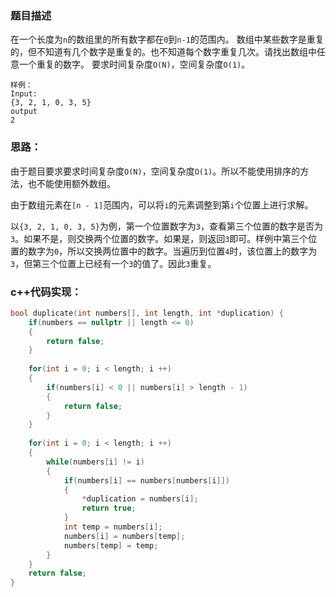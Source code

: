 ### 题目描述

在一个长度为```n```的数组里的所有数字都在```0```到```n-1```的范围内。 数组中某些数字是重复的，但不知道有几个数字是重复的。也不知道每个数字重复几次。请找出数组中任意一个重复的数字。 要求时间复杂度```O(N)```，空间复杂度```O(1)```。

```
样例：
Input:
{3, 2, 1, 0, 3, 5}
output
2
```

### 思路：

由于题目要求要求时间复杂度```O(N)```，空间复杂度```O(1)```。所以不能使用排序的方法，也不能使用额外数组。

由于数组元素在```[n - 1]```范围内，可以将```i```的元素调整到第```i```个位置上进行求解。

以```{3, 2, 1, 0, 3, 5}```为例，第一个位置数字为```3```，查看第三个位置的数字是否为```3```。如果不是，则交换两个位置的数字。如果是，则返回```3```即可。样例中第三个位置的数字为```0```，所以交换两位置中的数字。当遍历到位置```4```时，该位置上的数字为```3```，但第三个位置上已经有一个```3```的值了。因此```3```重复。

### c++代码实现：

```c++
bool duplicate(int numbers[], int length, int *duplication) {
    if(numbers == nullptr || length <= 0)
    {
        return false;
    }
    
    for(int i = 0; i < length; i ++)
    {
        if(numbers[i] < 0 || numbers[i] > length - 1)
        {
            return false;
        }
    }
    
    for(int i = 0; i < length; i ++)
    {
        while(numbers[i] != i)
        {
            if(numbers[i] == numbers[numbers[i]])
            {
                *duplication = numbers[i];
                return true;
            }
            int temp = numbers[i];
            numbers[i] = numbers[temp];
            numbers[temp] = temp;
        }
    }
    return false;
}
```



